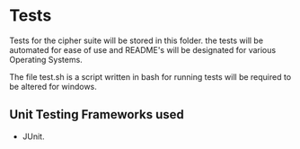 Tests
=====

Tests for the cipher suite will be stored in this folder. 
the tests will be automated for ease of use and README's
will be designated for various Operating Systems.

The file test.sh is a script written in bash for running tests
will be required to be altered for windows. 

Unit Testing Frameworks used
----------------------------

- JUnit.

